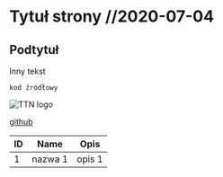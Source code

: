 # Tytuł strony //2020-07-04
## Podtytuł

Inny tekst

```
kod źródłowy
```

![TTN logo](/resources/ttn_logo.png "Logo TTN")

[github](https://github.com)

|ID|Name|Opis|
|---|---|---|
|1|nazwa 1| opis 1|
